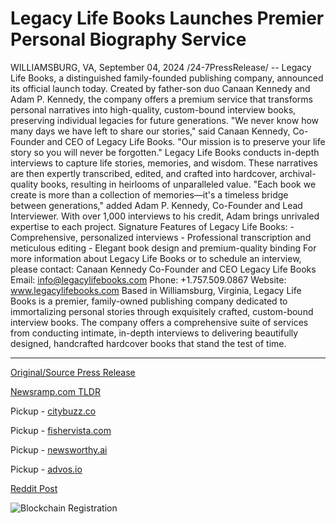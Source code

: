 # Legacy Life Books Launches Premier Personal Biography Service

WILLIAMSBURG, VA, September 04, 2024 /24-7PressRelease/ -- Legacy Life Books, a distinguished family-founded publishing company, announced its official launch today. Created by father-son duo Canaan Kennedy and Adam P. Kennedy, the company offers a premium service that transforms personal narratives into high-quality, custom-bound interview books, preserving individual legacies for future generations.  "We never know how many days we have left to share our stories," said Canaan Kennedy, Co-Founder and CEO of Legacy Life Books. "Our mission is to preserve your life story so you will never be forgotten."   Legacy Life Books conducts in-depth interviews to capture life stories, memories, and wisdom. These narratives are then expertly transcribed, edited, and crafted into hardcover, archival-quality books, resulting in heirlooms of unparalleled value.  "Each book we create is more than a collection of memories—it's a timeless bridge between generations," added Adam P. Kennedy, Co-Founder and Lead Interviewer. With over 1,000 interviews to his credit, Adam brings unrivaled expertise to each project.  Signature Features of Legacy Life Books: - Comprehensive, personalized interviews - Professional transcription and meticulous editing - Elegant book design and premium-quality binding  For more information about Legacy Life Books or to schedule an interview, please contact:  Canaan Kennedy  Co-Founder and CEO  Legacy Life Books  Email: info@legacylifebooks.com  Phone: +1.757.509.0867 Website: www.legacylifebooks.com  Based in Williamsburg, Virginia, Legacy Life Books is a premier, family-owned publishing company dedicated to immortalizing personal stories through exquisitely crafted, custom-bound interview books. The company offers a comprehensive suite of services from conducting intimate, in-depth interviews to delivering beautifully designed, handcrafted hardcover books that stand the test of time. 

---

[Original/Source Press Release](https://www.24-7pressrelease.com/press-release/514008/legacy-life-books-launches-premier-personal-biography-service)
                    

[Newsramp.com TLDR](https://newsramp.com/curated-news/legacy-life-books-launches-premium-service-for-preserving-personal-narratives/01bf3c7a9c12e539e263bca3d2e60de2) 


Pickup - [citybuzz.co](https://citybuzz.co/2024/09/04/legacy-life-books-launches-innovative-personal-biography-service)

Pickup - [fishervista.com](https://fishervista.com/en/legacy-life-books-debuts-premier-personal-biography-service/20246503)

Pickup - [newsworthy.ai](https://newsworthy.ai/en/legacy-life-books-launches-innovative-personal-biography-service/20246503)

Pickup - [advos.io](https://advos.io/en/legacy-life-books-unveils-premier-service-for-preserving-personal-biographies/20246503)
 



[Reddit Post](https://www.reddit.com/r/BookNews/comments/1f8qgd9/legacy_life_books_launches_premium_service_for/) 



![Blockchain Registration](https://cdn.newsramp.app/24-7PressRelease/qrcode/249/4/lossbo8i.webp)